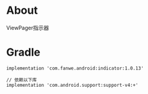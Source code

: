 # About
ViewPager指示器

# Gradle
```
implementation 'com.fanwe.android:indicator:1.0.13'

// 依赖以下库
implementation 'com.android.support:support-v4:+'
```
